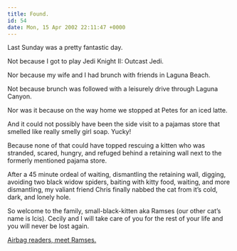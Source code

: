 ```yaml
---
title: Found.
id: 54
date: Mon, 15 Apr 2002 22:11:47 +0000
---
```


Last Sunday was a pretty fantastic day.  

Not because I got to play Jedi Knight II: Outcast Jedi.  

Nor because my wife and I had brunch with friends in Laguna Beach.  

Not because brunch was followed with a leisurely drive through Laguna Canyon.  

Nor was it because on the way home we stopped at Petes for an iced latte.  

And it could not possibly have been the side visit to a pajamas store that smelled like really smelly girl soap. Yucky!  

Because none of that could have topped rescuing a kitten who was stranded, scared, hungry, and refuged behind a retaining wall next to the formerly mentioned pajama store.  

After a 45 minute ordeal of waiting, dismantling the retaining wall, digging, avoiding two black widow spiders, baiting with kitty food, waiting, and more dismantling, my valiant friend Chris finally nabbed the cat from it’s cold, dark, and lonely hole.  

So welcome to the family, small-black-kitten aka Ramses (our other cat’s name is Icis). Cecily and I will take care of you for the rest of your life and you will never be lost again.  

[Airbag readers, meet Ramses.](http://www.gregstorey.com/airbag/shutterthumb/ramses.html)





